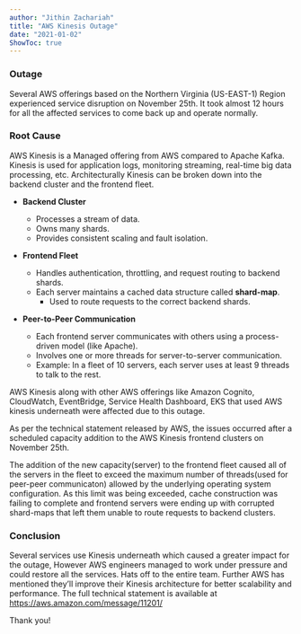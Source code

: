 ```yaml
---
author: "Jithin Zachariah"
title: "AWS Kinesis Outage"
date: "2021-01-02"
ShowToc: true
---
```


### Outage

Several AWS offerings based on the Northern Virginia (US-EAST-1) Region experienced service disruption on November 25th. It took almost 12 hours for all the affected services to come back up and operate normally.

### Root Cause

AWS Kinesis is a Managed offering from AWS compared to Apache Kafka. Kinesis is used for application logs, monitoring streaming, real-time big data processing, etc. Architecturally Kinesis can be broken down into the backend cluster and the frontend fleet.

- **Backend Cluster**

  - Processes a stream of data.
  - Owns many shards.
  - Provides consistent scaling and fault isolation.

- **Frontend Fleet**

  - Handles authentication, throttling, and request routing to backend shards.
  - Each server maintains a cached data structure called **shard-map**.
    - Used to route requests to the correct backend shards.

- **Peer-to-Peer Communication**
  - Each frontend server communicates with others using a process-driven model (like Apache).
  - Involves one or more threads for server-to-server communication.
  - Example: In a fleet of 10 servers, each server uses at least 9 threads to talk to the rest.

AWS Kinesis along with other AWS offerings like Amazon Cognito, CloudWatch, EventBridge, Service Health Dashboard, EKS that used AWS kinesis underneath were affected due to this outage.

As per the technical statement released by AWS, the issues occurred after a scheduled capacity addition to the AWS Kinesis frontend clusters on November 25th.

The addition of the new capacity(server) to the frontend fleet caused all of the servers in the fleet to exceed the maximum number of threads(used for peer-peer communicaton) allowed by the underlying operating system configuration. As this limit was being exceeded, cache construction was failing to complete and frontend servers were ending up with corrupted shard-maps that left them unable to route requests to backend clusters.

### Conclusion

Several services use Kinesis underneath which caused a greater impact for the outage, However AWS engineers managed to work under pressure and could restore all the services. Hats off to the entire team. Further AWS has mentioned they’ll improve their Kinesis architecture for better scalability and performance. The full technical statement is available at https://aws.amazon.com/message/11201/

Thank you!
